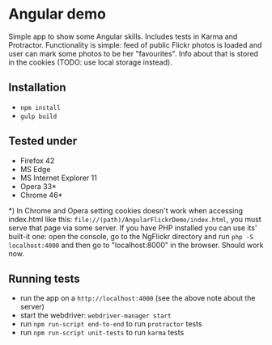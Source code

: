 # Angular demo
Simple app to show some Angular skills. Includes tests in Karma and Protractor.
Functionality is simple: feed of public Flickr photos is loaded and user can mark some photos to be her "favourites".
Info about that is stored in the cookies (TODO: use local storage instead).

## Installation
- `npm install`
- `gulp build`

## Tested under
- Firefox 42
- MS Edge
- MS Internet Explorer 11
- Opera 33*
- Chrome 46*

\*) In Chrome and Opera setting cookies doesn't work when accessing index.html like this: `file://(path)/AngularFlickrDemo/index.html`, you must serve that page via some server.
If you have PHP installed you can use its' built-it one: open the console, go to the NgFlickr directory and run `php -S localhost:4000` and then go to "localhost:8000" in the browser.
Should work now.

## Running tests
- run the app on a `http://localhost:4000` (see the above note about the server)
- start the webdriver: `webdriver-manager start`
- run `npm run-script end-to-end` to run `protractor` tests
- run `npm run-script unit-tests` to run `karma` tests
